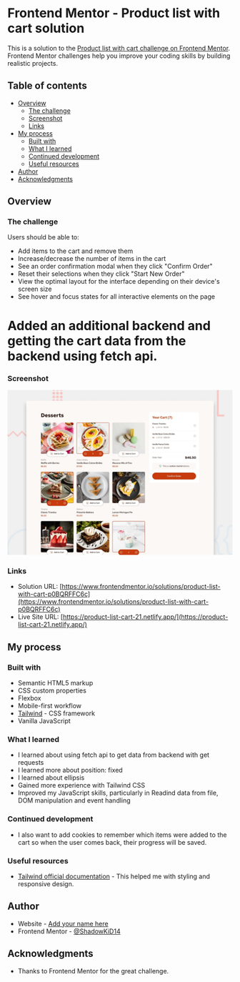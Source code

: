 # Frontend Mentor - Product list with cart solution

This is a solution to the [Product list with cart challenge on Frontend Mentor](https://www.frontendmentor.io/challenges/product-list-with-cart-5MmqLVAp_d). Frontend Mentor challenges help you improve your coding skills by building realistic projects. 

## Table of contents

- [Overview](#overview)
  - [The challenge](#the-challenge)
  - [Screenshot](#screenshot)
  - [Links](#links)
- [My process](#my-process)
  - [Built with](#built-with)
  - [What I learned](#what-i-learned)
  - [Continued development](#continued-development)
  - [Useful resources](#useful-resources)
- [Author](#author)
- [Acknowledgments](#acknowledgments)


## Overview

### The challenge

Users should be able to:

- Add items to the cart and remove them
- Increase/decrease the number of items in the cart
- See an order confirmation modal when they click "Confirm Order"
- Reset their selections when they click "Start New Order"
- View the optimal layout for the interface depending on their device's screen size
- See hover and focus states for all interactive elements on the page

# Added an additional backend and getting the cart data from the backend using fetch api.

### Screenshot

![Design preview for the Product list with cart coding challenge](./preview.jpg)


### Links

- Solution URL: [https://www.frontendmentor.io/solutions/product-list-with-cart-p0BQRFFC6c](https://www.frontendmentor.io/solutions/product-list-with-cart-p0BQRFFC6c)
- Live Site URL: [https://product-list-cart-21.netlify.app/](https://product-list-cart-21.netlify.app/)

## My process

### Built with

- Semantic HTML5 markup
- CSS custom properties
- Flexbox
- Mobile-first workflow
- [Tailwind](ilwindcss.com) - CSS framework
- Vanilla JavaScript

### What I learned
- I learned about using fetch api to get data from backend with get requests
- I learned more about position: fixed
- I learned about ellipsis
- Gained more experience with Tailwind CSS
- Improved my JavaScript skills, particularly in Readind data from file, DOM manipulation and event handling

### Continued development
- I also want to add cookies to remember which items were added to the cart so when the user comes back, their progress will be saved.

### Useful resources

- [Tailwind official documentation](https://tailwindcss.com/docs) - This helped me with styling and responsive design.

## Author

- Website - [Add your name here](https://www.your-site.com)
- Frontend Mentor - [@ShadowKiD14](https://www.frontendmentor.io/profile/ShadowKiD14)


## Acknowledgments

- Thanks to Frontend Mentor for the great challenge.